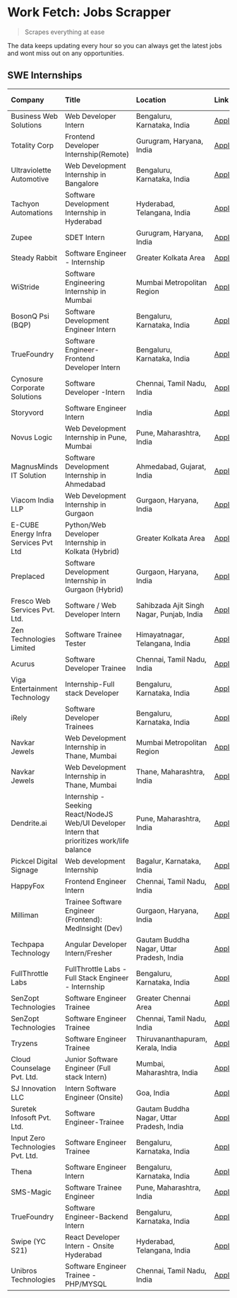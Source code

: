 # Work Fetch: Jobs Scrapper
> Scrapes everything at ease

The data keeps updating every hour so you can always get the latest jobs and wont miss out on any opportunities.

## SWE Internships
<!--START_SECTION:workfetch-->
| Company                              | Title                                                                                        | Location                                  | Link                                                                                                                                                                                                                                                                                                        | Date Posted   |
|:-------------------------------------|:---------------------------------------------------------------------------------------------|:------------------------------------------|:------------------------------------------------------------------------------------------------------------------------------------------------------------------------------------------------------------------------------------------------------------------------------------------------------------|:--------------|
| Business Web Solutions               | Web Developer Intern                                                                         | Bengaluru, Karnataka, India               | [Apply](https://in.linkedin.com/jobs/view/web-developer-intern-at-business-web-solutions-3897552404?position=20&pageNum=0&refId=vCiRhhu%2Fc8drameBaq7mEw%3D%3D&trackingId=RXHo92ie8acHPpDRj5ogzA%3D%3D&trk=public_jobs_jserp-result_search-card)                                                            | 2024-04-13    |
| Totality Corp                        | Frontend Developer Internship(Remote)                                                        | Gurugram, Haryana, India                  | [Apply](https://in.linkedin.com/jobs/view/frontend-developer-internship-remote-at-totality-corp-3897033997?position=4&pageNum=0&refId=vCiRhhu%2Fc8drameBaq7mEw%3D%3D&trackingId=KoTHxTJ41yD0QMRmPx%2BPXQ%3D%3D&trk=public_jobs_jserp-result_search-card)                                                    | 2024-04-12    |
| Ultraviolette Automotive             | Web Development Internship in Bangalore                                                      | Bengaluru, Karnataka, India               | [Apply](https://in.linkedin.com/jobs/view/web-development-internship-in-bangalore-at-ultraviolette-automotive-3896965783?position=32&pageNum=0&refId=vCiRhhu%2Fc8drameBaq7mEw%3D%3D&trackingId=0TFWbvxq9wQpXYCqfnRcFQ%3D%3D&trk=public_jobs_jserp-result_search-card)                                       | 2024-04-12    |
| Tachyon Automations                  | Software Development Internship in Hyderabad                                                 | Hyderabad, Telangana, India               | [Apply](https://in.linkedin.com/jobs/view/software-development-internship-in-hyderabad-at-tachyon-automations-3896969464?position=33&pageNum=0&refId=vCiRhhu%2Fc8drameBaq7mEw%3D%3D&trackingId=lRQHvVj%2BXLZsRMxIn%2BeGYQ%3D%3D&trk=public_jobs_jserp-result_search-card)                                   | 2024-04-12    |
| Zupee                                | SDET Intern                                                                                  | Gurugram, Haryana, India                  | [Apply](https://in.linkedin.com/jobs/view/sdet-intern-at-zupee-3888478071?position=26&pageNum=0&refId=vCiRhhu%2Fc8drameBaq7mEw%3D%3D&trackingId=%2FTxMB8EiBTs9JFSHrswKwg%3D%3D&trk=public_jobs_jserp-result_search-card)                                                                                    | 2024-04-09    |
| Steady Rabbit                        | Software Engineer - Internship                                                               | Greater Kolkata Area                      | [Apply](https://in.linkedin.com/jobs/view/software-engineer-internship-at-steady-rabbit-3885171077?position=10&pageNum=0&refId=vCiRhhu%2Fc8drameBaq7mEw%3D%3D&trackingId=%2B0TvbjBy%2Fbxykjz6WrKa9g%3D%3D&trk=public_jobs_jserp-result_search-card)                                                         | 2024-04-08    |
| WiStride                             | Software Engineering Internship in Mumbai                                                    | Mumbai Metropolitan Region                | [Apply](https://in.linkedin.com/jobs/view/software-engineering-internship-in-mumbai-at-wistride-3888218704?position=11&pageNum=0&refId=vCiRhhu%2Fc8drameBaq7mEw%3D%3D&trackingId=ZFWh7jgbzAHi44gE8p77VA%3D%3D&trk=public_jobs_jserp-result_search-card)                                                     | 2024-04-08    |
| BosonQ Psi (BQP)                     | Software Development Engineer Intern                                                         | Bengaluru, Karnataka, India               | [Apply](https://in.linkedin.com/jobs/view/software-development-engineer-intern-at-bosonq-psi-bqp-3888328596?position=28&pageNum=0&refId=vCiRhhu%2Fc8drameBaq7mEw%3D%3D&trackingId=4STsDYTdE2N%2Fu4MFjd%2F1GQ%3D%3D&trk=public_jobs_jserp-result_search-card)                                                | 2024-04-06    |
| TrueFoundry                          | Software Engineer- Frontend Developer Intern                                                 | Bengaluru, Karnataka, India               | [Apply](https://in.linkedin.com/jobs/view/software-engineer-frontend-developer-intern-at-truefoundry-3887320206?position=14&pageNum=0&refId=vCiRhhu%2Fc8drameBaq7mEw%3D%3D&trackingId=%2FRwnxn22HNUmIA3Oqwmsig%3D%3D&trk=public_jobs_jserp-result_search-card)                                              | 2024-04-05    |
| Cynosure Corporate Solutions         | Software Developer -Intern                                                                   | Chennai, Tamil Nadu, India                | [Apply](https://in.linkedin.com/jobs/view/software-developer-intern-at-cynosure-corporate-solutions-3884767755?position=15&pageNum=0&refId=vCiRhhu%2Fc8drameBaq7mEw%3D%3D&trackingId=8NtP2%2BUik2G4XkUnBPunhA%3D%3D&trk=public_jobs_jserp-result_search-card)                                               | 2024-04-04    |
| Storyvord                            | Software Engineer Intern                                                                     | India                                     | [Apply](https://in.linkedin.com/jobs/view/software-engineer-intern-at-storyvord-3518938006?position=34&pageNum=0&refId=vCiRhhu%2Fc8drameBaq7mEw%3D%3D&trackingId=TQ98rS%2Fxi3ablr7z9obBaA%3D%3D&trk=public_jobs_jserp-result_search-card)                                                                   | 2024-04-04    |
| Novus Logic                          | Web Development Internship in Pune, Mumbai                                                   | Pune, Maharashtra, India                  | [Apply](https://in.linkedin.com/jobs/view/web-development-internship-in-pune-mumbai-at-novus-logic-3885741343?position=54&pageNum=0&refId=vCiRhhu%2Fc8drameBaq7mEw%3D%3D&trackingId=dO%2FDGMmhs2D3fuZKBWL%2Fnw%3D%3D&trk=public_jobs_jserp-result_search-card)                                              | 2024-04-04    |
| MagnusMinds IT Solution              | Software Development Internship in Ahmedabad                                                 | Ahmedabad, Gujarat, India                 | [Apply](https://in.linkedin.com/jobs/view/software-development-internship-in-ahmedabad-at-magnusminds-it-solution-3883933909?position=27&pageNum=0&refId=vCiRhhu%2Fc8drameBaq7mEw%3D%3D&trackingId=ILo73fcazpSnW9IqYWQuaQ%3D%3D&trk=public_jobs_jserp-result_search-card)                                   | 2024-04-03    |
| Viacom India LLP                     | Web Development Internship in Gurgaon                                                        | Gurgaon, Haryana, India                   | [Apply](https://in.linkedin.com/jobs/view/web-development-internship-in-gurgaon-at-viacom-india-llp-3883946826?position=46&pageNum=0&refId=vCiRhhu%2Fc8drameBaq7mEw%3D%3D&trackingId=omIEKWAOl5hJ4csMmxDTPg%3D%3D&trk=public_jobs_jserp-result_search-card)                                                 | 2024-04-03    |
| E-CUBE Energy Infra Services Pvt Ltd | Python/Web Developer Internship in Kolkata (Hybrid)                                          | Greater Kolkata Area                      | [Apply](https://in.linkedin.com/jobs/view/python-web-developer-internship-in-kolkata-hybrid-at-e-cube-energy-infra-services-pvt-ltd-3882160442?position=9&pageNum=0&refId=vCiRhhu%2Fc8drameBaq7mEw%3D%3D&trackingId=nbsgUwv5pJDyoB6%2BXMTzYg%3D%3D&trk=public_jobs_jserp-result_search-card)                | 2024-04-02    |
| Preplaced                            | Software Development Internship in Gurgaon (Hybrid)                                          | Gurgaon, Haryana, India                   | [Apply](https://in.linkedin.com/jobs/view/software-development-internship-in-gurgaon-hybrid-at-preplaced-3880567870?position=17&pageNum=0&refId=vCiRhhu%2Fc8drameBaq7mEw%3D%3D&trackingId=WW4w2Bh7lAH8GH31tvV7Rg%3D%3D&trk=public_jobs_jserp-result_search-card)                                            | 2024-04-01    |
| Fresco Web Services Pvt. Ltd.        | Software / Web Developer Intern                                                              | Sahibzada Ajit Singh Nagar, Punjab, India | [Apply](https://in.linkedin.com/jobs/view/software-web-developer-intern-at-fresco-web-services-pvt-ltd-3880552598?position=59&pageNum=0&refId=vCiRhhu%2Fc8drameBaq7mEw%3D%3D&trackingId=e53NkzPN%2Bs7KnYpLrE1E%2Fw%3D%3D&trk=public_jobs_jserp-result_search-card)                                          | 2024-04-01    |
| Zen Technologies Limited             | Software Trainee Tester                                                                      | Himayatnagar, Telangana, India            | [Apply](https://in.linkedin.com/jobs/view/software-trainee-tester-at-zen-technologies-limited-3872100214?position=7&pageNum=0&refId=vCiRhhu%2Fc8drameBaq7mEw%3D%3D&trackingId=zvhv%2BtrAw8%2BlBomigCM%2Bog%3D%3D&trk=public_jobs_jserp-result_search-card)                                                  | 2024-03-26    |
| Acurus                               | Software Developer Trainee                                                                   | Chennai, Tamil Nadu, India                | [Apply](https://in.linkedin.com/jobs/view/software-developer-trainee-at-acurus-3871400616?position=16&pageNum=0&refId=vCiRhhu%2Fc8drameBaq7mEw%3D%3D&trackingId=8ThV%2FefnZaey5gdEyQRZcA%3D%3D&trk=public_jobs_jserp-result_search-card)                                                                    | 2024-03-26    |
| Viga Entertainment Technology        | Internship-Full stack Developer                                                              | Bengaluru, Karnataka, India               | [Apply](https://in.linkedin.com/jobs/view/internship-full-stack-developer-at-viga-entertainment-technology-3870669789?position=23&pageNum=0&refId=vCiRhhu%2Fc8drameBaq7mEw%3D%3D&trackingId=Oc7JOZbIjWcBPtUoOConiQ%3D%3D&trk=public_jobs_jserp-result_search-card)                                          | 2024-03-25    |
| iRely                                | Software Developer Trainees                                                                  | Bengaluru, Karnataka, India               | [Apply](https://in.linkedin.com/jobs/view/software-developer-trainees-at-irely-3860566039?position=2&pageNum=0&refId=vCiRhhu%2Fc8drameBaq7mEw%3D%3D&trackingId=%2FOAP9fmcgsmNSnO1F4p8ow%3D%3D&trk=public_jobs_jserp-result_search-card)                                                                     | 2024-03-18    |
| Navkar Jewels                        | Web Development Internship in Thane, Mumbai                                                  | Mumbai Metropolitan Region                | [Apply](https://in.linkedin.com/jobs/view/web-development-internship-in-thane-mumbai-at-navkar-jewels-3858080315?position=52&pageNum=0&refId=vCiRhhu%2Fc8drameBaq7mEw%3D%3D&trackingId=m3CVc36R83dZlHT21Fn2fA%3D%3D&trk=public_jobs_jserp-result_search-card)                                               | 2024-03-15    |
| Navkar Jewels                        | Web Development Internship in Thane, Mumbai                                                  | Thane, Maharashtra, India                 | [Apply](https://in.linkedin.com/jobs/view/web-development-internship-in-thane-mumbai-at-navkar-jewels-3858087224?position=56&pageNum=0&refId=vCiRhhu%2Fc8drameBaq7mEw%3D%3D&trackingId=n1MyXlUZ40ENXeF6%2F%2FaV%2Fw%3D%3D&trk=public_jobs_jserp-result_search-card)                                         | 2024-03-15    |
| Dendrite.ai                          | Internship - Seeking React/NodeJS Web/UI Developer Intern that prioritizes work/life balance | Pune, Maharashtra, India                  | [Apply](https://in.linkedin.com/jobs/view/internship-seeking-react-nodejs-web-ui-developer-intern-that-prioritizes-work-life-balance-at-dendrite-ai-3853583200?position=36&pageNum=0&refId=vCiRhhu%2Fc8drameBaq7mEw%3D%3D&trackingId=3YRNnsKjEdpyJ8WAis38TQ%3D%3D&trk=public_jobs_jserp-result_search-card) | 2024-03-12    |
| Pickcel Digital Signage              | Web development Internship                                                                   | Bagalur, Karnataka, India                 | [Apply](https://in.linkedin.com/jobs/view/web-development-internship-at-pickcel-digital-signage-3849506118?position=53&pageNum=0&refId=vCiRhhu%2Fc8drameBaq7mEw%3D%3D&trackingId=pDe2w%2Bcqk2mooO14f7gPQA%3D%3D&trk=public_jobs_jserp-result_search-card)                                                   | 2024-03-08    |
| HappyFox                             | Frontend Engineer Intern                                                                     | Chennai, Tamil Nadu, India                | [Apply](https://in.linkedin.com/jobs/view/frontend-engineer-intern-at-happyfox-3848357951?position=47&pageNum=0&refId=vCiRhhu%2Fc8drameBaq7mEw%3D%3D&trackingId=lsn8CaScupL5PaA4%2F56fzA%3D%3D&trk=public_jobs_jserp-result_search-card)                                                                    | 2024-03-07    |
| Milliman                             | Trainee Software Engineer (Frontend): MedInsight (Dev)                                       | Gurgaon, Haryana, India                   | [Apply](https://in.linkedin.com/jobs/view/trainee-software-engineer-frontend-medinsight-dev-at-milliman-3792874280?position=8&pageNum=0&refId=vCiRhhu%2Fc8drameBaq7mEw%3D%3D&trackingId=tG1N0KsfXLBsaLI8XleXNg%3D%3D&trk=public_jobs_jserp-result_search-card)                                              | 2024-03-01    |
| Techpapa Technology                  | Angular Developer Intern/Fresher                                                             | Gautam Buddha Nagar, Uttar Pradesh, India | [Apply](https://in.linkedin.com/jobs/view/angular-developer-intern-fresher-at-techpapa-technology-3834305862?position=58&pageNum=0&refId=vCiRhhu%2Fc8drameBaq7mEw%3D%3D&trackingId=eqc4wnD9DO%2FGHf27onvekA%3D%3D&trk=public_jobs_jserp-result_search-card)                                                 | 2024-02-20    |
| FullThrottle Labs                    | FullThrottle Labs - Full Stack Engineer - Internship                                         | Bengaluru, Karnataka, India               | [Apply](https://in.linkedin.com/jobs/view/fullthrottle-labs-full-stack-engineer-internship-at-fullthrottle-labs-3829636016?position=55&pageNum=0&refId=vCiRhhu%2Fc8drameBaq7mEw%3D%3D&trackingId=tLU5CwbnGV1dqCviVP6eqQ%3D%3D&trk=public_jobs_jserp-result_search-card)                                     | 2024-02-17    |
| SenZopt Technologies                 | Software Engineer Trainee                                                                    | Greater Chennai Area                      | [Apply](https://in.linkedin.com/jobs/view/software-engineer-trainee-at-senzopt-technologies-3827688781?position=35&pageNum=0&refId=vCiRhhu%2Fc8drameBaq7mEw%3D%3D&trackingId=07LDf68hX7BrrbbvFSWr0A%3D%3D&trk=public_jobs_jserp-result_search-card)                                                         | 2024-02-12    |
| SenZopt Technologies                 | Software Engineer Trainee                                                                    | Chennai, Tamil Nadu, India                | [Apply](https://in.linkedin.com/jobs/view/software-engineer-trainee-at-senzopt-technologies-3827686880?position=49&pageNum=0&refId=vCiRhhu%2Fc8drameBaq7mEw%3D%3D&trackingId=Tr6b%2FDDL8FjUjkjeeBV0bg%3D%3D&trk=public_jobs_jserp-result_search-card)                                                       | 2024-02-12    |
| Tryzens                              | Software Engineer Trainee                                                                    | Thiruvananthapuram, Kerala, India         | [Apply](https://in.linkedin.com/jobs/view/software-engineer-trainee-at-tryzens-3809363491?position=37&pageNum=0&refId=vCiRhhu%2Fc8drameBaq7mEw%3D%3D&trackingId=gLJyijEXGBAHVuRj6IOxsA%3D%3D&trk=public_jobs_jserp-result_search-card)                                                                      | 2024-01-18    |
| Cloud Counselage Pvt. Ltd.           | Junior Software Engineer (Full stack Intern)                                                 | Mumbai, Maharashtra, India                | [Apply](https://in.linkedin.com/jobs/view/junior-software-engineer-full-stack-intern-at-cloud-counselage-pvt-ltd-3803132814?position=25&pageNum=0&refId=vCiRhhu%2Fc8drameBaq7mEw%3D%3D&trackingId=G2Pviw%2B1gC4pIRYtNQG4Fw%3D%3D&trk=public_jobs_jserp-result_search-card)                                  | 2024-01-11    |
| SJ Innovation LLC                    | Intern Software Engineer (Onsite)                                                            | Goa, India                                | [Apply](https://in.linkedin.com/jobs/view/intern-software-engineer-onsite-at-sj-innovation-llc-3799959011?position=43&pageNum=0&refId=vCiRhhu%2Fc8drameBaq7mEw%3D%3D&trackingId=8GGr2CoT1S%2BjhKC8AJkesQ%3D%3D&trk=public_jobs_jserp-result_search-card)                                                    | 2024-01-11    |
| Suretek Infosoft Pvt. Ltd.           | Software Engineer-Trainee                                                                    | Gautam Buddha Nagar, Uttar Pradesh, India | [Apply](https://in.linkedin.com/jobs/view/software-engineer-trainee-at-suretek-infosoft-pvt-ltd-3800934643?position=22&pageNum=0&refId=vCiRhhu%2Fc8drameBaq7mEw%3D%3D&trackingId=%2FVLiCbpBFcK73uNmGJOsEQ%3D%3D&trk=public_jobs_jserp-result_search-card)                                                   | 2024-01-09    |
| Input Zero Technologies Pvt. Ltd.    | Software Engineer Trainee                                                                    | Bengaluru, Karnataka, India               | [Apply](https://in.linkedin.com/jobs/view/software-engineer-trainee-at-input-zero-technologies-pvt-ltd-3800927643?position=29&pageNum=0&refId=vCiRhhu%2Fc8drameBaq7mEw%3D%3D&trackingId=spDZ2Iy1XEiIdg5ZPwtdfA%3D%3D&trk=public_jobs_jserp-result_search-card)                                              | 2024-01-09    |
| Thena                                | Software Engineer Intern                                                                     | Bengaluru, Karnataka, India               | [Apply](https://in.linkedin.com/jobs/view/software-engineer-intern-at-thena-3778731751?position=18&pageNum=0&refId=vCiRhhu%2Fc8drameBaq7mEw%3D%3D&trackingId=EC0VXKWGlnQ%2FL4oLJ4t6Pw%3D%3D&trk=public_jobs_jserp-result_search-card)                                                                       | 2023-12-05    |
| SMS-Magic                            | Software Trainee Engineer                                                                    | Pune, Maharashtra, India                  | [Apply](https://in.linkedin.com/jobs/view/software-trainee-engineer-at-sms-magic-3761409781?position=30&pageNum=0&refId=vCiRhhu%2Fc8drameBaq7mEw%3D%3D&trackingId=84WVe32ZWwphirMvM1yqyQ%3D%3D&trk=public_jobs_jserp-result_search-card)                                                                    | 2023-11-16    |
| TrueFoundry                          | Software Engineer-Backend Intern                                                             | Bengaluru, Karnataka, India               | [Apply](https://in.linkedin.com/jobs/view/software-engineer-backend-intern-at-truefoundry-3779508170?position=31&pageNum=0&refId=vCiRhhu%2Fc8drameBaq7mEw%3D%3D&trackingId=HnrWpd%2BTqWttWy%2BBosQbRA%3D%3D&trk=public_jobs_jserp-result_search-card)                                                       | 2023-11-10    |
| Swipe (YC S21)                       | React Developer Intern - Onsite Hyderabad                                                    | Hyderabad, Telangana, India               | [Apply](https://in.linkedin.com/jobs/view/react-developer-intern-onsite-hyderabad-at-swipe-yc-s21-3737600089?position=39&pageNum=0&refId=vCiRhhu%2Fc8drameBaq7mEw%3D%3D&trackingId=O%2FwG%2FzSLtBbv%2F0XRm9Tqog%3D%3D&trk=public_jobs_jserp-result_search-card)                                             | 2023-10-13    |
| Unibros Technologies                 | Software Engineer Trainee - PHP/MYSQL                                                        | Chennai, Tamil Nadu, India                | [Apply](https://in.linkedin.com/jobs/view/software-engineer-trainee-php-mysql-at-unibros-technologies-3656599241?position=38&pageNum=0&refId=vCiRhhu%2Fc8drameBaq7mEw%3D%3D&trackingId=mcVz%2FEuxnvP0Ae%2F6v93xzw%3D%3D&trk=public_jobs_jserp-result_search-card)                                           | 2023-06-12    |
<!--END_SECTION:workfetch-->
